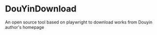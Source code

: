 # DouYinDownload
An open source tool based on playwright to download works from Douyin author's homepage

